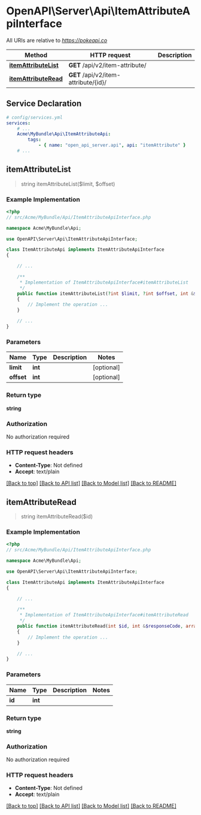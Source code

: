 # OpenAPI\Server\Api\ItemAttributeApiInterface

All URIs are relative to *https://pokeapi.co*

Method | HTTP request | Description
------------- | ------------- | -------------
[**itemAttributeList**](ItemAttributeApiInterface.md#itemAttributeList) | **GET** /api/v2/item-attribute/ | 
[**itemAttributeRead**](ItemAttributeApiInterface.md#itemAttributeRead) | **GET** /api/v2/item-attribute/{id}/ | 


## Service Declaration
```yaml
# config/services.yml
services:
    # ...
    Acme\MyBundle\Api\ItemAttributeApi:
        tags:
            - { name: "open_api_server.api", api: "itemAttribute" }
    # ...
```

## **itemAttributeList**
> string itemAttributeList($limit, $offset)



### Example Implementation
```php
<?php
// src/Acme/MyBundle/Api/ItemAttributeApiInterface.php

namespace Acme\MyBundle\Api;

use OpenAPI\Server\Api\ItemAttributeApiInterface;

class ItemAttributeApi implements ItemAttributeApiInterface
{

    // ...

    /**
     * Implementation of ItemAttributeApiInterface#itemAttributeList
     */
    public function itemAttributeList(?int $limit, ?int $offset, int &$responseCode, array &$responseHeaders): array|object|null
    {
        // Implement the operation ...
    }

    // ...
}
```

### Parameters

Name | Type | Description  | Notes
------------- | ------------- | ------------- | -------------
 **limit** | **int**|  | [optional]
 **offset** | **int**|  | [optional]

### Return type

**string**

### Authorization

No authorization required

### HTTP request headers

 - **Content-Type**: Not defined
 - **Accept**: text/plain

[[Back to top]](#) [[Back to API list]](../../README.md#documentation-for-api-endpoints) [[Back to Model list]](../../README.md#documentation-for-models) [[Back to README]](../../README.md)

## **itemAttributeRead**
> string itemAttributeRead($id)



### Example Implementation
```php
<?php
// src/Acme/MyBundle/Api/ItemAttributeApiInterface.php

namespace Acme\MyBundle\Api;

use OpenAPI\Server\Api\ItemAttributeApiInterface;

class ItemAttributeApi implements ItemAttributeApiInterface
{

    // ...

    /**
     * Implementation of ItemAttributeApiInterface#itemAttributeRead
     */
    public function itemAttributeRead(int $id, int &$responseCode, array &$responseHeaders): array|object|null
    {
        // Implement the operation ...
    }

    // ...
}
```

### Parameters

Name | Type | Description  | Notes
------------- | ------------- | ------------- | -------------
 **id** | **int**|  |

### Return type

**string**

### Authorization

No authorization required

### HTTP request headers

 - **Content-Type**: Not defined
 - **Accept**: text/plain

[[Back to top]](#) [[Back to API list]](../../README.md#documentation-for-api-endpoints) [[Back to Model list]](../../README.md#documentation-for-models) [[Back to README]](../../README.md)

